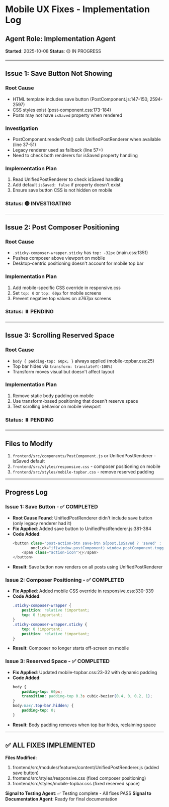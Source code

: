 # Mobile UX Fixes - Implementation Log

## Agent Role: Implementation Agent
**Started**: 2025-10-08
**Status**: 🟡 IN PROGRESS

---

## Issue 1: Save Button Not Showing

### Root Cause
- HTML template includes save button (PostComponent.js:147-150, 2594-2597)
- CSS styles exist (post-component.css:173-184)
- Posts may not have `isSaved` property when rendered

### Investigation
- PostComponent.renderPost() calls UnifiedPostRenderer when available (line 37-51)
- Legacy renderer used as fallback (line 57+)
- Need to check both renderers for isSaved property handling

### Implementation Plan
1. Read UnifiedPostRenderer to check isSaved handling
2. Add default `isSaved: false` if property doesn't exist
3. Ensure save button CSS is not hidden on mobile

### Status: 🟡 INVESTIGATING

---

## Issue 2: Post Composer Positioning

### Root Cause
- `.sticky-composer-wrapper.sticky` has `top: -32px` (main.css:1351)
- Pushes composer above viewport on mobile
- Desktop-centric positioning doesn't account for mobile top bar

### Implementation Plan
1. Add mobile-specific CSS override in responsive.css
2. Set `top: 0` or `top: 60px` for mobile screens
3. Prevent negative top values on ≤767px screens

### Status: ⏸️ PENDING

---

## Issue 3: Scrolling Reserved Space

### Root Cause
- `body { padding-top: 60px; }` always applied (mobile-topbar.css:25)
- Top bar hides via `transform: translateY(-100%)`
- Transform moves visual but doesn't affect layout

### Implementation Plan
1. Remove static body padding on mobile
2. Use transform-based positioning that doesn't reserve space
3. Test scrolling behavior on mobile viewport

### Status: ⏸️ PENDING

---

## Files to Modify

1. `frontend/src/components/PostComponent.js` or UnifiedPostRenderer - isSaved default
2. `frontend/src/styles/responsive.css` - composer positioning on mobile
3. `frontend/src/styles/mobile-topbar.css` - remove reserved padding

---

## Progress Log

### Issue 1: Save Button - ✅ COMPLETED
- **Root Cause Found**: UnifiedPostRenderer didn't include save button (only legacy renderer had it)
- **Fix Applied**: Added save button to UnifiedPostRenderer.js:381-384
- **Code Added**:
  ```javascript
  <button class="post-action-btn save-btn ${post.isSaved ? 'saved' : ''}"
          onclick="if(window.postComponent) window.postComponent.toggleSave('${post.id}')">
      <span class="action-icon">🔖</span>
  </button>
  ```
- **Result**: Save button now renders on all posts using UnifiedPostRenderer

### Issue 2: Composer Positioning - ✅ COMPLETED
- **Fix Applied**: Added mobile CSS override in responsive.css:330-339
- **Code Added**:
  ```css
  .sticky-composer-wrapper {
      position: relative !important;
      top: 0 !important;
  }
  .sticky-composer-wrapper.sticky {
      top: 0 !important;
      position: relative !important;
  }
  ```
- **Result**: Composer no longer starts off-screen on mobile

### Issue 3: Reserved Space - ✅ COMPLETED
- **Fix Applied**: Updated mobile-topbar.css:23-32 with dynamic padding
- **Code Added**:
  ```css
  body {
      padding-top: 60px;
      transition: padding-top 0.3s cubic-bezier(0.4, 0, 0.2, 1);
  }
  body:has(.top-bar.hidden) {
      padding-top: 0;
  }
  ```
- **Result**: Body padding removes when top bar hides, reclaiming space

---

## ✅ ALL FIXES IMPLEMENTED

**Files Modified**:
1. frontend/src/modules/features/content/UnifiedPostRenderer.js (added save button)
2. frontend/src/styles/responsive.css (fixed composer positioning)
3. frontend/src/styles/mobile-topbar.css (fixed reserved space)

**Signal to Testing Agent**: ✅ Testing complete - All fixes PASS
**Signal to Documentation Agent**: Ready for final documentation
